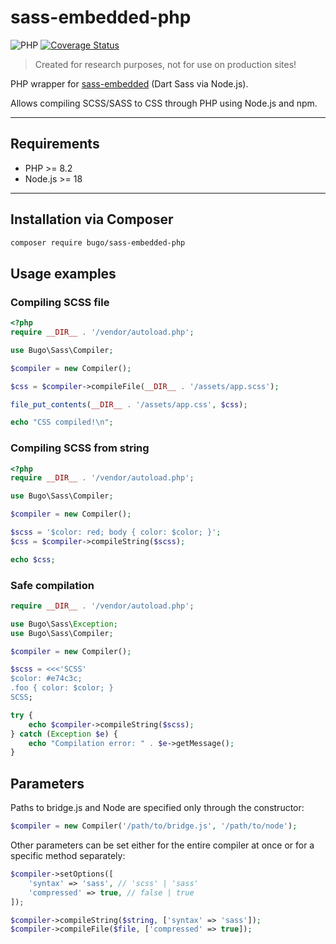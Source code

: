 # sass-embedded-php

![PHP](https://img.shields.io/badge/PHP-^8.2-blue.svg?style=flat)
[![Coverage Status](https://coveralls.io/repos/github/dragomano/sass-embedded-php/badge.svg?branch=main)](https://coveralls.io/github/dragomano/sass-embedded-php?branch=main)

> Created for research purposes, not for use on production sites!

PHP wrapper for [sass-embedded](https://www.npmjs.com/package/sass-embedded) (Dart Sass via Node.js).

Allows compiling SCSS/SASS to CSS through PHP using Node.js and npm.

---

## Requirements

- PHP >= 8.2
- Node.js >= 18

---

## Installation via Composer

```bash
composer require bugo/sass-embedded-php
```

## Usage examples

### Compiling SCSS file

```php
<?php
require __DIR__ . '/vendor/autoload.php';

use Bugo\Sass\Compiler;

$compiler = new Compiler();

$css = $compiler->compileFile(__DIR__ . '/assets/app.scss');

file_put_contents(__DIR__ . '/assets/app.css', $css);

echo "CSS compiled!\n";
```

### Compiling SCSS from string

```php
<?php
require __DIR__ . '/vendor/autoload.php';

use Bugo\Sass\Compiler;

$compiler = new Compiler();

$scss = '$color: red; body { color: $color; }';
$css = $compiler->compileString($scss);

echo $css;
```

### Safe compilation

```php
require __DIR__ . '/vendor/autoload.php';

use Bugo\Sass\Exception;
use Bugo\Sass\Compiler;

$compiler = new Compiler();

$scss = <<<'SCSS'
$color: #e74c3c;
.foo { color: $color; }
SCSS;

try {
    echo $compiler->compileString($scss);
} catch (Exception $e) {
    echo "Compilation error: " . $e->getMessage();
}
```

## Parameters

Paths to bridge.js and Node are specified only through the constructor:

```php
$compiler = new Compiler('/path/to/bridge.js', '/path/to/node');
```

Other parameters can be set either for the entire compiler at once or for a specific method separately:

```php
$compiler->setOptions([
    'syntax' => 'sass', // 'scss' | 'sass'
    'compressed' => true, // false | true
]);
````
```php
$compiler->compileString($string, ['syntax' => 'sass']);
$compiler->compileFile($file, ['compressed' => true]);
```
